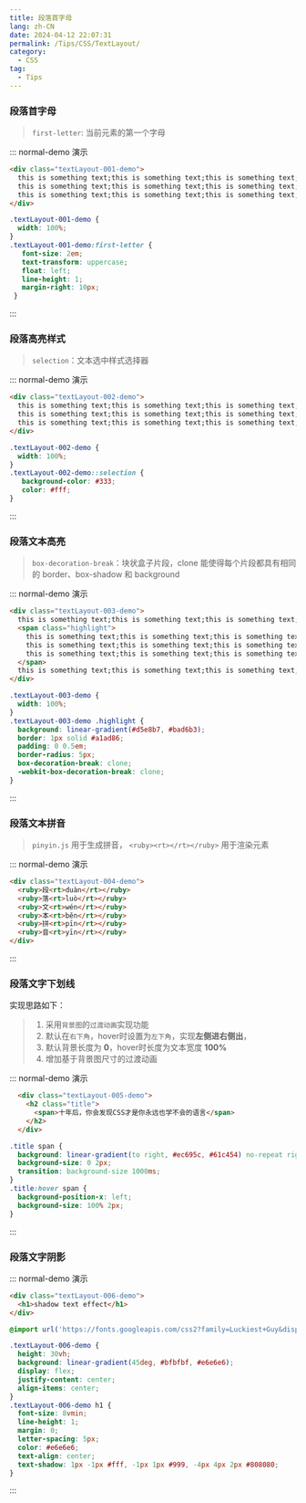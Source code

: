 ```yaml
---
title: 段落首字母
lang: zh-CN
date: 2024-04-12 22:07:31
permalink: /Tips/CSS/TextLayout/
category:
  - CSS
tag:
  - Tips
---
```


### 段落首字母

> `first-letter`: 当前元素的第一个字母

::: normal-demo 演示

```html
<div class="textLayout-001-demo">
  this is something text;this is something text;this is something text;
  this is something text;this is something text;this is something text;
  this is something text;this is something text;this is something text;
</div>
```

```css {4,10}
.textLayout-001-demo {
  width: 100%;
}
.textLayout-001-demo:first-letter {
   font-size: 2em;
   text-transform: uppercase;
   float: left;
   line-height: 1;
   margin-right: 10px;
 }
```
:::

### 段落高亮样式

> `selection`：文本选中样式选择器

::: normal-demo 演示
```html
<div class="textLayout-002-demo">
  this is something text;this is something text;this is something text;
  this is something text;this is something text;this is something text;
  this is something text;this is something text;this is something text;
</div>
```

```css {4,7}
.textLayout-002-demo {
  width: 100%;
}
.textLayout-002-demo::selection {
   background-color: #333;
   color: #fff;
}
```
:::

### 段落文本高亮


> `box-decoration-break`：块状盒子片段，clone 能使得每个片段都具有相同的 border、box-shadow 和 background

::: normal-demo 演示
```html
<div class="textLayout-003-demo">
  this is something text;this is something text;this is something text;
  <span class="highlight">
    this is something text;this is something text;this is something text;
    this is something text;this is something text;this is something text;
    this is something text;this is something text;this is something text;
  </span>
  this is something text;this is something text;this is something text;
</div>
```

```css {9,10}
.textLayout-003-demo {
  width: 100%;
}
.textLayout-003-demo .highlight {
  background: linear-gradient(#d5e8b7, #bad6b3);
  border: 1px solid #a1ad86;
  padding: 0 0.5em;
  border-radius: 5px;
  box-decoration-break: clone;
  -webkit-box-decoration-break: clone;
}
```
:::


### 段落文本拼音

> `pinyin.js` 用于生成拼音， `<ruby><rt></rt></ruby>` 用于渲染元素

::: normal-demo 演示
```html
<div class="textLayout-004-demo">
  <ruby>段<rt>duàn</rt></ruby>
  <ruby>落<rt>luò</rt></ruby>
  <ruby>文<rt>wén</rt></ruby>
  <ruby>本<rt>běn</rt></ruby>
  <ruby>拼<rt>pīn</rt></ruby>
  <ruby>音<rt>yīn</rt></ruby>
</div>
```
:::

### 段落文字下划线

实现思路如下：
> 1. 采用`背景图`的`过渡动画`实现功能
> 2. 默认在`右下角`，hover时设置为`左下角`，实现**左侧进右侧出**，
> 3. 默认背景长度为 **0**，hover时长度为文本宽度 **100%**
> 4. 增加基于背景图尺寸的过渡动画

::: normal-demo 演示

```html
  <div class="textLayout-005-demo">
    <h2 class="title">
      <span>十年后，你会发现CSS才是你永远也学不会的语言</span>
    </h2>
  </div>
```

```css
.title span {
  background: linear-gradient(to right, #ec695c, #61c454) no-repeat right bottom;
  background-size: 0 2px;
  transition: background-size 1000ms;
}
.title:hover span {
  background-position-x: left;
  background-size: 100% 2px;
}
```
:::

### 段落文字阴影

::: normal-demo 演示

```html
<div class="textLayout-006-demo">
  <h1>shadow text effect</h1>
</div>
```

```css
@import url('https://fonts.googleapis.com/css2?family=Luckiest+Guy&display=swap');

.textLayout-006-demo {
  height: 30vh;
  background: linear-gradient(45deg, #bfbfbf, #e6e6e6);
  display: flex;
  justify-content: center;
  align-items: center;
}
.textLayout-006-demo h1 {
  font-size: 8vmin;
  line-height: 1;
  margin: 0;
  letter-spacing: 5px;
  color: #e6e6e6;
  text-align: center;
  text-shadow: 1px -1px #fff, -1px 1px #999, -4px 4px 2px #808080;
}
```
:::


